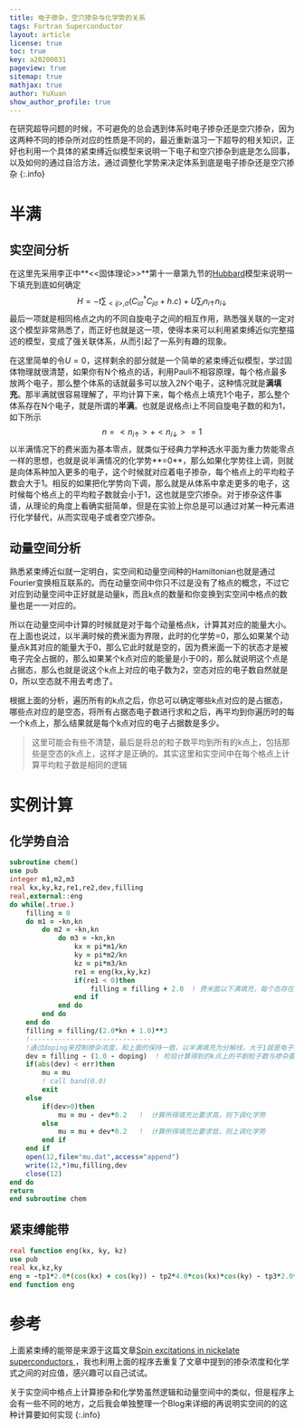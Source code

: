 ```yaml
---
title: 电子掺杂，空穴掺杂与化学势的关系
tags: Fortran Superconductor
layout: article
license: true
toc: true
key: a20200831
pageview: true
sitemap: true
mathjax: true
author: YuXuan
show_author_profile: true
---
```

在研究超导问题的时候，不可避免的总会遇到体系时电子掺杂还是空穴掺杂，因为这两种不同的掺杂所对应的性质是不同的，最近重新温习一下超导的相关知识，正好也利用一个具体的紧束缚近似模型来说明一下电子和空穴掺杂到底是怎么回事，以及如何的通过自洽方法，通过调整化学势来决定体系到底是电子掺杂还是空穴掺杂
{:.info}
<!--more-->
# 半满
## 实空间分析
在这里先采用李正中**<<固体理论>>**第十一章第九节的[Hubbard](https://en.wikipedia.org/wiki/Hubbard_model)模型来说明一下填充到底如何确定
$$
H=-t\sum_{<ij>,\sigma}(C_{i\sigma}^\dagger C_{j\sigma}+h.c)+U\sum_in_{i\uparrow}n_{i\downarrow}
$$
最后一项就是相同格点之内的不同自旋电子之间的相互作用，熟悉强关联的一定对这个模型非常熟悉了，而正好也就是这一项，使得本来可以利用紧束缚近似完整描述的模型，变成了强关联体系，从而引起了一系列有趣的现象。

在这里简单的令$U=0$，这样剩余的部分就是一个简单的紧束缚近似模型，学过固体物理就很清楚，如果你有N个格点的话，利用Pauli不相容原理，每个格点最多放两个电子，那么整个体系的话就最多可以放入2N个电子，这种情况就是**满填充**。那半满就很容易理解了，平均计算下来，每个格点上填充1个电子，那么整个体系存在N个电子，就是所谓的**半满**。也就是说格点i上不同自旋电子数的和为1，如下所示
$$
n=<n_{i\uparrow}>+<n_{i\downarrow}>=1
$$
以半满情况下的费米面为基本零点，就类似于经典力学种选水平面为重力势能零点一样的思想，也就是说半满情况的化学势**=0**，那么如果化学势往上调，则就是向体系种加入更多的电子，这个时候就对应着电子掺杂，每个格点上的平均粒子数会大于1。相反的如果把化学势向下调，那么就是从体系中拿走更多的电子，这时候每个格点上的平均粒子数就会小于1，这也就是空穴掺杂。对于掺杂这件事请，从理论的角度上看确实挺简单，但是在实验上你总是可以通过对某一种元素进行化学替代，从而实现电子或者空穴掺杂。
## 动量空间分析
熟悉紧束缚近似就一定明白，实空间和动量空间种的Hamiltonian也就是通过Fourier变换相互联系的。而在动量空间中你只不过是没有了格点的概念，不过它对应到动量空间中正好就是动量k，而且k点的数量和你变换到实空间中格点的数量也是一一对应的。

所以在动量空间中计算的时候就是对于每个动量格点k，计算其对应的能量大小。在上面也说过，以半满时候的费米面为界限，此时的化学势=0，那么如果某个动量点k其对应的能量大于0，那么它此时就是空的，因为费米面一下的状态才是被电子完全占据的，那么如果某个k点对应的能量是小于0的，那么就说明这个点是占据态，那么也就是说这个k点上对应的电子数为2，空态对应的电子数自然就是0，所以空态就不用去考虑了。

根据上面的分析，遍历所有的k点之后，你总可以确定哪些k点对应的是占据态，哪些点对应的是空态，将所有占据态电子数进行求和之后，再平均到你遍历时的每一个k点上，那么结果就是每个k点对应的电子占据数是多少。

>这里可能会有些不清楚，最后是将总的粒子数平均到所有的k点上，包括那些是空态的k点上，这样才是正确的。其实这里和实空间中在每个格点上计算平均粒子数是相同的逻辑

# 实例计算
## 化学势自洽
```fortran
subroutine chem()
use pub
integer m1,m2,m3
real kx,ky,kz,re1,re2,dev,filling
real,external::eng
do while(.true.)
    filling = 0
    do m1 = -kn,kn
        do m2 = -kn,kn
            do m3 = -kn,kn
                kx = pi*m1/kn
                ky = pi*m2/kn
                kz = pi*m3/kn
                re1 = eng(kx,ky,kz)
                if(re1 < 0)then
                    filling = filling + 2.0  ! 费米面以下满填充，每个态存在两个电子
                end if
            end do
        end do
    end do
    filling = filling/(2.0*kn + 1.0)**3
    !------------------------------
    !通过doping来控制掺杂浓度，和上面的保持一致，以半满填充为分解线，大于1就是电子掺杂，小于1就是空穴掺杂
    dev = filling - (1.0 - doping)  ! 检验计算得到的k点上的平剧粒子数与掺杂要求是否一致
    if(abs(dev) < err)then
        mu = mu
        ! call band(0.0)
        exit
    else
        if(dev>0)then
            mu = mu - dev*0.2   !  计算所得填充比要求高，则下调化学势
        else
            mu = mu + dev*0.2   !  计算所得填充比要求低，则上调化学势
        end if
    end if
    open(12,file="mu.dat",access="append")
    write(12,*)mu,filling,dev
    close(12)
end do
return
end subroutine chem
```
## 紧束缚能带
```fortran
real function eng(kx, ky, kz)
use pub
real kx,kz,ky
eng = -tp1*2.0*(cos(kx) + cos(ky)) - tp2*4.0*cos(kx)*cos(ky) - tp3*2.0*(cos(2.0*kx) + cos(2.0*ky))-tv1*cos(kz)*((cos(kx) - cos(ky))**2.0)/4.0 -tv2*cos(2.0*kz)*(cos(kx) - cos(ky))**2.0/4.0 - mu
end function eng
```

# 参考
上面紧束缚的能带是来源于这篇文章[Spin excitations in nickelate superconductors
](https://arxiv.org/abs/1910.05757v1)，我也利用上面的程序去重复了文章中提到的掺杂浓度和化学式之间的对应值，感兴趣可以自己试试。

关于实空间中格点上计算掺杂和化学势虽然逻辑和动量空间中的类似，但是程序上会有一些不同的地方，之后我会单独整理一个Blog来详细的再说明实空间的的这种计算要如何实现
{:.info}
